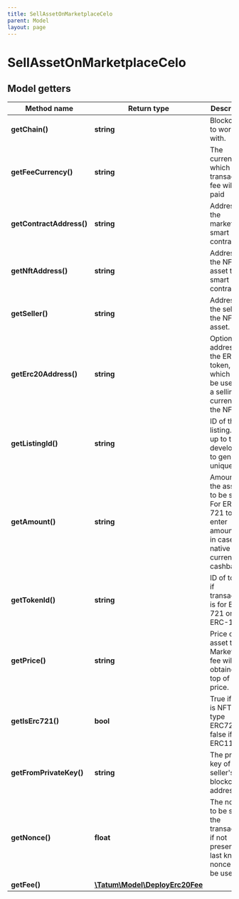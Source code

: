 ```yaml
---
title: SellAssetOnMarketplaceCelo
parent: Model
layout: page
---
```


# SellAssetOnMarketplaceCelo

## Model getters

Method name | Return type | Description | Notes
------------ | ------------- | ------------- | -------------
**getChain()** | **string** | Blockchain to work with. | ex.: `CELO`
**getFeeCurrency()** | **string** | The currency in which the transaction fee will be paid | ex.: `null`
**getContractAddress()** | **string** | Address of the marketplace smart contract. | ex.: `0x687422eEA2cB73B5d3e242bA5456b782919AFc85`
**getNftAddress()** | **string** | Address of the NFT asset to sell smart contract. | ex.: `0x687422eEA2cB73B5d3e242bA5456b782919AFc85`
**getSeller()** | **string** | Address of the seller of the NFT asset. | ex.: `0x687422eEA2cB73B5d3e242bA5456b782919AFc85`
**getErc20Address()** | **string** | Optional address of the ERC20 token, which will be used as a selling currency of the NFT. | ex.: `0x687422eEA2cB73B5d3e242bA5456b782919AFc85` [optional]
**getListingId()** | **string** | ID of the listing. It's up to the developer to generate unique ID | ex.: `null`
**getAmount()** | **string** | Amount of the assets to be sent. For ERC-721 tokens, enter amount only in case of native currency cashback. | ex.: `1` [optional]
**getTokenId()** | **string** | ID of token, if transaction is for ERC-721 or ERC-1155. | ex.: `100000`
**getPrice()** | **string** | Price of the asset to sell. Marketplace fee will be obtained on top of this price. | ex.: `100000`
**getIsErc721()** | **bool** | True if asset is NFT of type ERC721, false if ERC1155. | ex.: `true`
**getFromPrivateKey()** | **string** | The private key of the seller's blockchain address | ex.: `0x05e150c73f1920ec14caa1e0b6aa09940899678051a78542840c2668ce5080c2`
**getNonce()** | **float** | The nonce to be set to the transaction; if not present, the last known nonce will be used | ex.: `1` [optional]
**getFee()** | [**\Tatum\Model\DeployErc20Fee**](../DeployErc20Fee) |  | ex.: `null` [optional]

